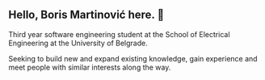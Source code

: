 ## Hello, Boris Martinović here. 👋

Third year software engineering student at the School of Electrical Engineering at the
University of Belgrade. 

Seeking to build new and expand existing knowledge, gain experience and meet people with similar interests along the way.

